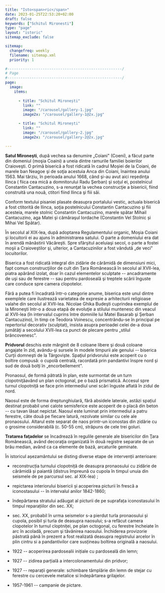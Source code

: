 ```yaml
---
title: "Isto<span>ric</span>"
date: 2023-01-25T22:53:20+02:00
draft: false
keywords: ["Schitul Mironesti"]
type: "page"
layout: "istoric"
sitemap_exclude: false

sitemap:
  changefreq: weekly
  filename: sitemap.xml
  priority: 1

#----------------------------------------------------/
# Page
#----------------------------------------------------/
page:
  image:
    items:
      
      - title: "Schitul Mironești"
        link: ""
        image: "/carousel/gallery-1.jpg"
        image2x: "/carousel/gallery-1@2x.jpg"

      - title: "Schitul Mironești"
        link: ""
        image: "/carousel/gallery-2.jpg"
        image2x: "/carousel/gallery-2@2x.jpg"

---
```


**Satul Mironeşti**, după vechea sa denumire „Coiani" (Coeni), a făcut parte din domeniul (moşia Coaini) a uneia dintre ramurile familiei boierilor Craioveşti. O primă biserică a fost ridicată în cadrul Moșiei de la Coiani, de marele ban Neagoe şi de soţia acestuia Anca din Coiani, înaintea anului 1563. Mai târziu, în perioada anului 1668, când şi-au avut aici reşedinţa Ilinca ( fiica cea mică a domnitorului Radu Şerban) şi soţul ei, postelnicul Constantin Cantacuzino, s-a renunţat la vechea construcţie a bisericii, fiind construită una nouă, ctitori fiind Ilinca şi fiii săi.

Conform textului pisaniei plasate deasupra portalului vestic, actuala biserică a fost ctitorită de Ilinca, soţia postelnicului Constantin Cantacuzino şi fiii acesteia, marele stolnic Constantin Cantacuzino, marele spătar Mihail Cantacuzino, aga Matei şi cămăraşul Iordache (Constantin Vel Stolnic și Mihai Vel Spătar).

În secolul al XIX-lea, după adoptarea Regulamentului organic, Moşia Coiani şi locuitorii ei au ajuns în administrarea satului. O parte a domeniului era dat în arendă mănăstirii Văcăreşti. Spre sfârşitul aceluiaşi secol, o parte a fostei moşii a Craioveştilor şi, ulterior, a Cantacuzinilor a fost vândută „de veci" locuitorilor.

Biserica a fost ridicată integral din zidărie de cărămidă de dimensiuni mici, fapt comun construcţiilor de cult din Ţara Românească în secolul al XVII-lea, piatra apărând izolat, doar în cazul elementelor sculptate -- ancadramente de uşi sau de ferestre -- sau pentru pardoseală şi treptele scării înguste care conduce spre camera clopotelor.

Fără a putea fi încadrată într-o categorie anume, biserica este unul dintre exemplele care ilustrează varietatea de expresie a arhitecturii religioase valahe din secolul al XVII-lea. Nicolae Ghika Budeşti cuprindea exemplul de la Mironeşti într-o a doua etapă de evoluţie a stilului muntenesc din veacul al XVII-lea (în intervalul cuprins între domniile lui Matei Basarab şi Şerban Cantacuzino), în timp ce Teodora Voinescu, concentrându-se în principal pe repertoriul decorativ (sculptat), insista asupra perioadei celei de-a doua jumătăţi a secolului XVII-lea ca punct de plecare pentru „stilul brâncovenesc".

**Pridvorul** deschis este mărginit de 8 coloane libere şi două coloane angajate în zid, avându-şi sursele în modele timpurii ale genului -- biserica Curţii domneşti de la Târgovişte. Spaţiul pridvorului este acoperit cu o boltire compusă: o cupolă centrală, racordată prin pandantivi înspre nord şi sud de două bolţi în „encorbellement".

Pronaosul, de formă pătrată în plan, este surmontat de un turn clopotniţăavând un plan octogonal, pe o bază prismatică. Accesul spre turnul clopotniță se face prin intermediul unei scări înguste aflată în zidul de nord.

Naosul este de forma dreptunghiulară, fără absidele laterale, astăzi spațiul destinat probabil unei calote semisferice este acoperit de o placă din beton -- cu tavan lăsat nepictat. Naosul este luminat prin intermediul a patru ferestre, câte două pe fiecare latură, rezolvate similar cu cele ale pronaosului. Altarul este separat de naos printr-un iconostas din zidărie cu o grosime considerabilă (c. 50-55 cm), străpuns de cele trei goluri.

**Tratarea faţadelor** se încadrează în regulile generale ale bisericilor din Ţara Românească, având decoraţia organizată în două registre separate de un brâu median, având ca ca elemente de bază, arcaturile geminate.

În istoricul așezamântului se disting diverse etape de intervenții anterioare:

-   reconstrucția turnului clopotniță de deasupra pronaosului cu zidărie de cărămidă și paiantă (distrus împreună cu cupola în timpul unuia din seismele de pe parcursul sec. al XIX-lea) ;

-   repictarea interiorului bisericii și acoperirea picturii în frescă a iconostasului -- în intervalul anilor 1842-1860;

-   îndepărtarea stratului adăugat al picturii de pe suprafața iconostasului în timpul reparațiilor din sec. XX;

-   sec. XX, probabil în urma seismelor s-a pierdut turla pronaosului și cupola, posibil și turla de deasupra naosului; s-a refăcut camera clopotelor în turnul cloptniței, pe plan octogonal, cu ferestre încheiate în arc în acoladă, precum şi tăvănirea naosului. Închiderea provizorie păstrată până în prezent a fost realizată deasupra registrului arcelor în plin cintru si a pandantivilor care susțineau boltirea originală a naosului.

-   1922 -- acoperirea pardosealii inițiale cu pardoseală din lemn;

-   1927 -- zidirea parțială a intercolonamentului din pridvor;

-   1927 -- reparații generale: schimbare tâmplărie din lemn de stejar cu ferestre cu cercevele metalice si îndepărtarea grilajelor.

-   1957-1961 -- campanie de pictare.